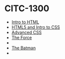# CITC-1300
<ul>
<li><a href="intro_to_html/index.html">Intro to HTML</a></li>
<li><a href="HTML5_intro_to_css/index.html">HTML5 and Intro to CSS</a></li>
<li><a href="adv_css/index.html">Advanced CSS</a></li>
<li><a href="responsive/index.html">The Force</a><li>


<li><a href="Final_Project/index.html">The Batman</a><li>
</ul>

